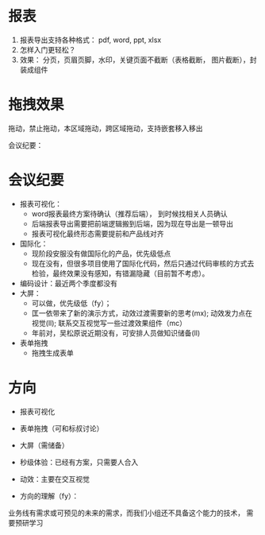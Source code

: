 # 报表
1. 报表导出支持各种格式： pdf, word, ppt, xlsx
2. 怎样入门更轻松？
3. 效果： 分页，页眉页脚，水印，关键页面不截断（表格截断， 图片截断），封装成组件

# 拖拽效果

拖动，禁止拖动，本区域拖动，跨区域拖动，支持嵌套移入移出

会议纪要：


# 会议纪要
- 报表可视化：
  - word报表最终方案待确认（推荐后端）， 到时候找相关人员确认
  - 后端报表导出需要把前端逻辑搬到后端，因为现在导出是一顿导出
  - 报表可视化最终形态需要提前和产品线对齐
- 国际化：
  - 现阶段安服没有做国际化的产品，优先级低点
  - 现在没有，但很多项目使用了国际化代码，然后只通过代码审核的方式去检验，最终效果没有感知，有错漏隐藏（目前暂不考虑）。
- 编码设计：最近两个季度都没有
- 大屏：
  - 可以做，优先级低（fy）；
  - 匡一依带来了新的演示方式，动效过渡需要新的思考(mx); 动效发力点在视觉(ll); 联系交互视觉写一些过渡效果组件（mc）
  - 年前对，吴松原说近期没有，可安排人员做知识储备(ll)
- 表单拖拽
  - 拖拽生成表单

# 方向

- 报表可视化
- 表单拖拽（可和标叔讨论）
- 大屏（需储备）
- 秒级体验：已经有方案，只需要人合入
- 动效：主要在交互视觉

- 方向的理解（fy）：

业务线有需求或可预见的未来的需求，而我们小组还不具备这个能力的技术， 需要预研学习